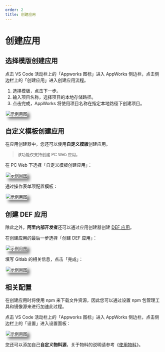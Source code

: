 ```yaml
---
order: 2
title: 创建应用
---
```


# 创建应用

## 选择模版创建应用

点击 VS Code 活动栏上的「Appworks 图标」进入 AppWorks 侧边栏，点击侧边栏上的「创建应用」进入创建应用流程。

1. 选择模版，点击下一步。
2. 输入项目名称，选择项目的本地存储路径。
3. 点击完成，AppWorks 将使用项目名称在指定本地路径下创建项目。

<img src="https://img.alicdn.com/imgextra/i3/O1CN011fIOD21fEb2aKShWh_!!6000000003975-1-tps-1220-942.gif" alt="示例用图" style="transform: scale(.95, .95); box-shadow: 8px 8px 10px gray;border-radius:1%;"  />

## 自定义模板创建应用

在应用创建器中，您还可以使用**自定义模版**创建应用。

> <font size=2>该功能仅支持创建 PC Web 应用。</font>

在 PC Web 下选择「自定义模板创建应用」：

<img src="https://img.alicdn.com/imgextra/i1/O1CN01LIZ7Y422CWPJeBjdH_!!6000000007084-2-tps-1276-811.png" alt="示例用图" style="transform: scale(.95, .95); box-shadow: 8px 8px 10px gray;border-radius:1%;"  />

通过操作表单项配置模板：

<img src="https://img.alicdn.com/imgextra/i3/O1CN01DHzEqy1heowyAmiVB_!!6000000004303-2-tps-2722-1488.png" alt="示例用图" style="transform: scale(.95, .95); box-shadow: 8px 8px 10px gray;border-radius:1%;"  />

## 创建 DEF 应用

除此之外，**阿里内部开发者**还可以通过应用创建器创建 [DEF 应用](https://work.def.alibaba-inc.com/doc)。

在创建应用的最后一步选择「创建 DEF 应用」：

<img src="https://img.alicdn.com/imgextra/i3/O1CN01W3AdVO1ptUZ90tdsZ_!!6000000005418-2-tps-2198-1536.png_790x10000.jpg" alt="示例用图" style="transform: scale(.95, .95); box-shadow: 8px 8px 10px gray;border-radius:1%;"  />

填写 Gitlab 的相关信息，点击「完成」：

<img src="https://img.alicdn.com/imgextra/i4/O1CN01peRcdw1EODjgGSEsK_!!6000000000341-2-tps-2198-1536.png_790x10000.jpg" alt="示例用图" style="transform: scale(.95, .95); box-shadow: 8px 8px 10px gray;border-radius:1%;"  />

## 相关配置

在创建应用时将使用 npm 来下载文件资源，因此您可以通过设置 npm 包管理工具和镜像源来进行加速此过程。

点击 VS Code 活动栏上的「Appworks 图标」进入 AppWorks 侧边栏，点击侧边栏上的「设置」进入设置面板：

<img src="https://img.alicdn.com/imgextra/i2/O1CN01oZ51VM21WqMpQGDEM_!!6000000006993-0-tps-1350-844.jpg_790x10000.jpg" alt="示例用图" style="transform: scale(.95, .95); box-shadow: 8px 8px 10px gray;border-radius:1%;"  />

您还可以添加自己**自定义物料源**，关于物料的说明请参考《[使用物料](/pack/basic/materials)》。
